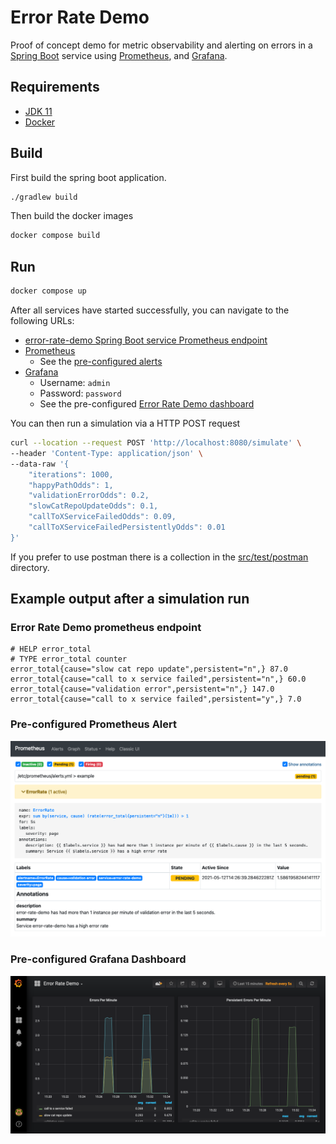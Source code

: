 # Error Rate Demo

Proof of concept demo for metric observability and alerting on errors in a
[Spring Boot](https://spring.io/projects/spring-boot) service using
[Prometheus](https://prometheus.io), and [Grafana](https://grafana.com/).

## Requirements

- [JDK 11](https://docs.oracle.com/en/java/javase/11/)
- [Docker](https://www.docker.com/)

## Build

First build the spring boot application.

```bash
./gradlew build
```

Then build the docker images

```bash
docker compose build
```

## Run

```bash
docker compose up
```

After all services have started successfully, you can navigate to the following
URLs:

- [error-rate-demo Spring Boot service Prometheus endpoint](http://localhost:8080/actuator/prometheus)
- [Prometheus](http://localhost:9090/)
  - See the [pre-configured alerts](monitoring/prometheus/alerts.yml)
- [Grafana](http://localhost:3000/)
  - Username: `admin`
  - Password: `password`
  - See the pre-configured [Error Rate Demo dashboard](monitoring/grafana/provisioning/dashboards/error-rate-demo.dashboard.json)

You can then run a simulation via a HTTP POST request

```bash
curl --location --request POST 'http://localhost:8080/simulate' \
--header 'Content-Type: application/json' \
--data-raw '{
    "iterations": 1000,
    "happyPathOdds": 1,
    "validationErrorOdds": 0.2,
    "slowCatRepoUpdateOdds": 0.1,
    "callToXServiceFailedOdds": 0.09,
    "callToXServiceFailedPersistentlyOdds": 0.01
}'
```

If you prefer to use postman there is a collection in the [src/test/postman](src/test/postman) directory.

## Example output after a simulation run

### Error Rate Demo prometheus endpoint

```plain
# HELP error_total  
# TYPE error_total counter
error_total{cause="slow cat repo update",persistent="n",} 87.0
error_total{cause="call to x service failed",persistent="n",} 60.0
error_total{cause="validation error",persistent="n",} 147.0
error_total{cause="call to x service failed",persistent="y",} 7.0
```

### Pre-configured Prometheus Alert

![Prometheus Alert](docs/img/prometheus-alert.png)

### Pre-configured Grafana Dashboard

![Grafana Dashboard](docs/img/error-rate-dashboard.png)
